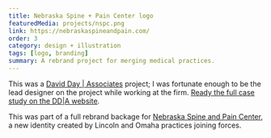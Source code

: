 ```yaml
---
title: Nebraska Spine + Pain Center logo
featuredMedia: projects/nspc.png
link: https://nebraskaspineandpain.com/
order: 3
category: design + illustration
tags: [logo, branding]
summary: A rebrand project for merging medical practices.
---
```


This was a [David Day | Associates](https://dday.com) project; I was fortunate enough to be the lead designer on the project while working at the firm. [Ready the full case study on the DD|A website](https://dday.com/case-studies/nebraska-spine-pain-center-brand-unification/).

This was part of a full rebrand backage for [Nebraska Spine and Pain Center](https://nebraskaspineandpain.com/), a new identity created by Lincoln and Omaha practices joining forces.
